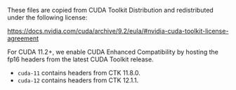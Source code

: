 These files are copied from CUDA Toolkit Distribution and redistributed under the following license:

<https://docs.nvidia.com/cuda/archive/9.2/eula/#nvidia-cuda-toolkit-license-agreement>

For CUDA 11.2+, we enable CUDA Enhanced Compatibility by hosting the fp16 headers from the latest
CUDA Toolkit release.

- `cuda-11` contains headers from CTK 11.8.0.
- `cuda-12` contains headers from CTK 12.1.1.
